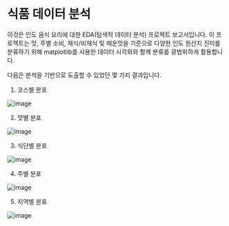 # 식품 데이터 분석

이것은 인도 음식 요리에 대한 EDA(탐색적 데이터 분석) 프로젝트 보고서입니다.
이 프로젝트는 맛, 주별 소비, 채식/비채식 및 매운맛을 기준으로 다양한 인도 원산지 진미를 분류하기 위해 matplotlib를 사용한 데이터 시각화와 함께 분류를 광범위하게 활용합니다.

다음은 분석을 기반으로 도출할 수 있었던 몇 가지 결과입니다.

1) 코스별 분포

![image](https://user-images.githubusercontent.com/88388487/197797283-28112f8e-ffeb-4cec-b561-b4fd789b935f.png)



2) 맛별 분포

![image](https://user-images.githubusercontent.com/88388487/197797540-f9cb234d-5e6a-458a-bc59-bf1cd06c4b3a.png)



3) 식단별 분포

![image](https://user-images.githubusercontent.com/88388487/197797758-1b5bdb8a-219f-4aa7-820b-ac38b3bf7f4c.png)



4) 주별 분포

![image](https://user-images.githubusercontent.com/88388487/197797979-a3565d3a-6ab6-45fc-bea2-4347e69360bc.png)



5) 지역별 분포

![image](https://user-images.githubusercontent.com/88388487/197798161-a37c2ee2-aed6-4974-ab07-c8749f41d062.png)

